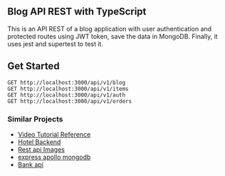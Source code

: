## Blog API REST with TypeScript

This is an API REST of a blog application with user authentication and protected routes using JWT token, save the data in MongoDB. Finally, it uses jest and supertest to test it.

## Get Started

```
GET http://localhost:3000/api/v1/blog
GET http://localhost:3000/api/v1/items
GET http://localhost:3000/api/v1/auth
GET http://localhost:3000/api/v1/orders
```

### Similar Projects

- [Video Tutorial Reference](https://youtu.be/T1QFGwOnQxQ?si=9H8MUNKQfoB1zvYx)
- [Hotel Backend](https://github.com/jkevxx/hotel-backend/)
- [Rest api Images](https://github.com/jkevxx/rest-api-images-crud)
- [express apollo mongodb](https://github.com/jkevxx/express-apollo-mongodb)
- [Bank api](https://github.com/MartinSGL/back-banco/)
